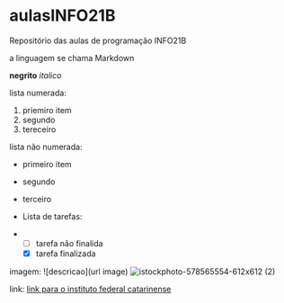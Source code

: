 # aulasINFO21B
Repositório das aulas de programação INFO21B

a linguagem se chama Markdown

**negrito**
*italico*

lista numerada:
1. priemiro item
2. segundo
3. tereceiro

lista não numerada:
* primeiro item
* segundo
* terceiro

* Lista de tarefas:
* - [ ] tarefa não finalida
  - [x] tarefa finalizada

imagem:
  ![descricao](url image)
  ![istockphoto-578565554-612x612 (2)](https://github.com/MateusHentges/aulasINFO21B/assets/145117859/cefeffde-ae3a-4a89-babb-c52b0c4ac50f)

link:
[link para o instituto federal catarinense]( https://ifc.edu.br/)
